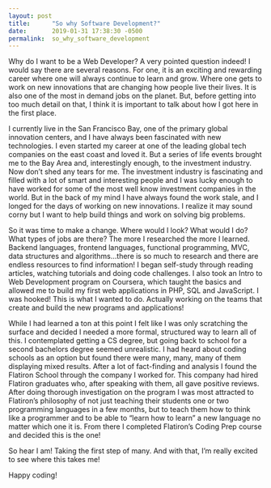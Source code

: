 ```yaml
---
layout: post
title:      "So why Software Development?"
date:       2019-01-31 17:38:30 -0500
permalink:  so_why_software_development
---
```



Why do I want to be a Web Developer? A very pointed question indeed! I would say there are several reasons. For one, it is an exciting and rewarding career where one will always continue to learn and grow. Where one gets to work on new innovations that are changing how people live their lives. It is also one of the most in demand jobs on the planet.  But, before getting into too much detail on that, I think it is important to talk about how I got here in the first place. 

I currently live in the San Francisco Bay, one of the primary global innovation centers, and I have always been fascinated with new technologies. I even started my career at one of the leading global tech companies on the east coast and loved it.  But a series of life events brought me to the Bay Area and, interestingly enough, to the investment industry. Now don’t shed any tears for me. The investment industry is fascinating and filled with a lot of smart and interesting people and I was lucky enough to have worked for some of the most well know investment companies in the world. But in the back of my mind I have always found the work stale, and I longed for the days of working on new innovations. I realize it may sound corny but I want to help build things and work on solving big problems.

So it was time to make a change. Where would I look? What would I do? What types of jobs are there? The more I researched the more I learned.  Backend languages, frontend languages, functional programming, MVC, data structures and algorithms…there is so much to research and there are endless resources to find information! I began self-study through reading articles, watching tutorials and doing code challenges.  I also took an Intro to Web Development program on Coursera, which taught the basics and allowed me to build my first web applications in PHP, SQL and JavaScript. I was hooked! This is what I wanted to do. Actually working on the teams that create and build the new programs and applications! 

While I had learned a ton at this point I felt like I was only scratching the surface and decided I needed a more formal, structured way to learn all of this. I contemplated getting a CS degree, but going back to school for a second bachelors degree seemed unrealistic.  I had heard about coding schools as an option but found there were many, many, many of them displaying mixed results. After a lot of fact-finding and analysis I found the Flatiron School through the company I worked for. This company had hired Flatiron graduates who, after speaking with them, all gave positive reviews. After doing thorough investigation on the program I was most attracted to Flatiron’s philosophy of not just teaching their students one or two programming languages in a few months, but to teach them how to think like a programmer and to be able to “learn how to learn” a new language no matter which one it is. From there I completed Flatiron’s Coding Prep course and decided this is the one! 

So hear I am! Taking the first step of many. And with that, I’m really excited to see where this takes me!

Happy coding!

